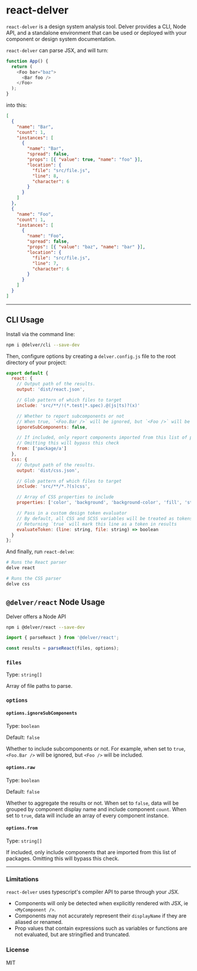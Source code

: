 # react-delver

`react-delver` is a design system analysis tool. Delver provides a CLI, Node API, and a standalone environment that can be used or deployed with your component or design system documentation.

`react-delver` can parse JSX, and will turn:

```js
function App() {
  return (
    <Foo bar="baz">
      <Bar foo />
    </Foo>
  );
}
```

into this:

```json
[
  {
    "name": "Bar",
    "count": 1,
    "instances": [
      {
        "name": "Bar",
        "spread": false,
        "props": [{ "value": true, "name": "foo" }],
        "location": {
          "file": "src/file.js",
          "line": 8,
          "character": 6
        }
      }
    ]
  },
  {
    "name": "Foo",
    "count": 1,
    "instances": [
      {
        "name": "Foo",
        "spread": false,
        "props": [{ "value": "baz", "name": "bar" }],
        "location": {
          "file": "src/file.js",
          "line": 7,
          "character": 6
        }
      }
    ]
  }
]
```

---

## CLI Usage

Install via the command line:

```bash
npm i @delver/cli --save-dev
```

Then, configure options by creating a `delver.config.js` file to the root directory of your project:

```js
export default {
  react: {
    // Output path of the results.
    output: 'dist/react.json',

    // Glob pattern of which files to target
    include: 'src/**/!(*.test|*.spec).@(js|ts)?(x)'

    // Whether to report subcomponents or not
    // When true, `<Foo.Bar />` will be ignored, but `<Foo />` will be included
    ignoreSubComponents: false,

    // If included, only report components imported from this list of packages
    // Omitting this will bypass this check
    from: ['package/a']
  },
  css: {
    // Output path of the results.
    output: 'dist/css.json',

    // Glob pattern of which files to target
    include: 'src/**/*.?(s)css',

    // Array of CSS properties to include
    properties: ['color', 'background', 'background-color', 'fill', 'stroke']

    // Pass in a custom design token evaluator
    // By default, all CSS and SCSS variables will be treated as tokens
    // Returning `true` will mark this line as a token in results
    evaluateToken: (line: string, file: string) => boolean
  }
};
```

And finally, run `react-delve`:

```bash
# Runs the React parser
delve react

# Runs the CSS parser
delve css
```

## `@delver/react` Node Usage

Delver offers a Node API

```bash
npm i @delver/react --save-dev
```

```js
import { parseReact } from '@delver/react';

const results = parseReact(files, options);
```

### `files`

Type: `string[]`

Array of file paths to parse.

### `options`

#### `options.ignoreSubComponents`

Type: `boolean`

Default: `false`

Whether to include subcomponents or not. For example, when set to `true`, `<Foo.Bar />` will be ignored, but `<Foo />` will be included.

#### `options.raw`

Type: `boolean`

Default: `false`

Whether to aggregate the results or not. When set to `false`, data will be grouped by component display name and include component `count`. When set to `true`, data will include an array of every component instance.

#### `options.from`

Type: `string[]`

If included, only include components that are imported from this list of packages. Omitting this will bypass this check.

---

### Limitations

`react-delver` uses typescript's compiler API to parse through your JSX.

- Components will only be detected when explicitly rendered with JSX, ie `<MyComponent />`.
- Components may not accurately represent their `displayName` if they are aliased or renamed.
- Prop values that contain expressions such as variables or functions are not evaluated, but are stringified and truncated.

### License

MIT
